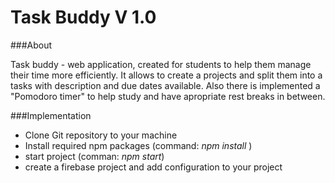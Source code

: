 # Task Buddy V 1.0

###About

Task buddy - web application, created for students to help them manage their time more efficiently. It allows to create a projects and split them into a tasks with description and due dates available. Also there is implemented a "Pomodoro timer" to help study and have apropriate rest breaks in between. 

###Implementation

- Clone Git repository to your machine
- Install required npm packages (command: *npm install* )
- start project (comman: *npm start*)
- create a firebase project and add configuration to your project
